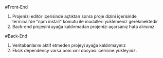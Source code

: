 #Front-End

1) Projenizi editör içerisinde açtıktan sonra proje dizini içerisinde terminal'de "npm install" komutu ile modulleri yüklemeniz gerekmektedir
2) Back-end projesini ayağa kaldırmadan projenizi açarsanız hata alırsınız.

#Back-End

1) Veritabanlarını aktif etmeden projeyi ayağa kaldırmayınız
2) Eksik dependency varsa pom.xml dosyası içerisine yükleyiniz. 
